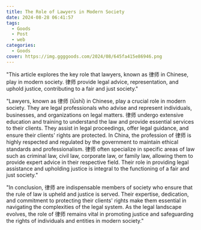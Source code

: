 ```yaml
---
title: The Role of Lawyers in Modern Society
date: 2024-08-28 06:41:57
tags:
  - Goods
  - Post
  - web
categories:
  - Goods
cover: https://img.ggggoods.com/2024/08/645fa415e86946.png
---
```


"This article explores the key role that lawyers, known as 律师 in Chinese, play in modern society. 律师 provide legal advice, representation, and uphold justice, contributing to a fair and just society."

"Lawyers, known as 律师 (lǜshī) in Chinese, play a crucial role in modern society. They are legal professionals who advise and represent individuals, businesses, and organizations on legal matters. 律师 undergo extensive education and training to understand the law and provide essential services to their clients. They assist in legal proceedings, offer legal guidance, and ensure their clients' rights are protected. In China, the profession of 律师 is highly respected and regulated by the government to maintain ethical standards and professionalism. 律师 often specialize in specific areas of law such as criminal law, civil law, corporate law, or family law, allowing them to provide expert advice in their respective field. Their role in providing legal assistance and upholding justice is integral to the functioning of a fair and just society."

"In conclusion, 律师 are indispensable members of society who ensure that the rule of law is upheld and justice is served. Their expertise, dedication, and commitment to protecting their clients' rights make them essential in navigating the complexities of the legal system. As the legal landscape evolves, the role of 律师 remains vital in promoting justice and safeguarding the rights of individuals and entities in modern society."
